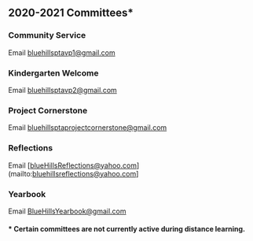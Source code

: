 ## 2020-2021 Committees*
 
### Community Service

Email [bluehillsptavp1@gmail.com](mailto:bluehillsptavp1@gmail.com)

### Kindergarten Welcome

Email [bluehillsptavp2@gmail.com](mailto:bluehillsptavp2@gmail.com)

### Project Cornerstone

Email [bluehillsptaprojectcornerstone@gmail.com](mailto:bluehillsptaprojectcornerstone@gmail.com)

### Reflections

Email [blueHillsReflections@yahoo.com](mailto:bluehillsreflections@yahoo.com]

### Yearbook

Email [BlueHillsYearbook@gmail.com](mailto:BlueHillsYearbook@gmail.com)

#### * Certain committees are not currently active during distance learning.
